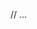 <template>
  <BasePasswordInput
    v-model="text"
    placeholder="Text here"
    label="Label"
    :size="Size.S"
    :disabled="false"
    required
    :is-correct
    :is-error
    :error-list
  />
</template>

// ...

<script setup lang="ts">
  import { ref, computed } from 'vue';
  import BasePasswordInput from '@/components/BasePasswordInput.vue';
  import { Size } from '@/common/utils/models';

  const text = ref<string>('');
  const isError = computed<boolean>(() => text.value === '');
  const isCorrect = computed<boolean>(() => text.value !== '');
  const errorList = computed<Array<string> | undefined>(() => isError.value ? ['Must be filled'] : undefined);

</script>
